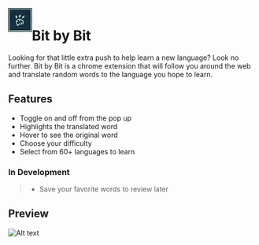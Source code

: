 <img align="left" src="images/Logo48.png">

# Bit by Bit

Looking for that little extra push to help learn a new language? Look no further. Bit by Bit is a chrome extension that will follow you around the web and translate random words to the language you hope to learn.

## Features
  - Toggle on and off from the pop up
  - Highlights the translated word
  - Hover to see the original word
  - Choose your difficulty
  - Select from 60+ languages to learn

### In Development
>  - Save your favorite words to review later

## Preview

![Alt text](gifs/Bit-By-Bit-Demo.gif?raw=true)

